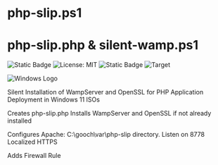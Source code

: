 # php-slip.ps1
# php-slip.php & silent-wamp.ps1

![Static Badge](https://img.shields.io/badge/Author-Jgooch-1F4D37)
![License: MIT](https://img.shields.io/badge/License-MIT-blue.svg)
![Static Badge](https://img.shields.io/badge/Distribution-npm-orange)
![Target](https://img.shields.io/badge/Target-Microsoft%20Windows%2011%20Professional-357EC7)

![Windows Logo](https://encrypted-tbn0.gstatic.com/images?q=tbn:ANd9GcToJdo1ENov4AmAmS1VxCUWba1ylMODgf3KMA&s)

Silent Installation of WampServer and OpenSSL for PHP Application Deployment in Windows 11 ISOs

Creates php-slip.php
Installs WampServer and OpenSSL if not already installed

Configures Apache:
C:\gooch\var\php-slip directory.
Listen on 8778
Localized HTTPS

Adds Firewall Rule
